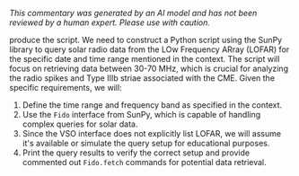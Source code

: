 _This commentary was generated by an AI model and has not been reviewed by a human expert. Please use with caution._

produce the script. We need to construct a Python script using the SunPy library to query solar radio data from the LOw Frequency ARray (LOFAR) for the specific date and time range mentioned in the context. The script will focus on retrieving data between 30-70 MHz, which is crucial for analyzing the radio spikes and Type IIIb striae associated with the CME. Given the specific requirements, we will:

1. Define the time range and frequency band as specified in the context.
2. Use the `Fido` interface from SunPy, which is capable of handling complex queries for solar data.
3. Since the VSO interface does not explicitly list LOFAR, we will assume it's available or simulate the query setup for educational purposes.
4. Print the query results to verify the correct setup and provide commented out `Fido.fetch` commands for potential data retrieval.
